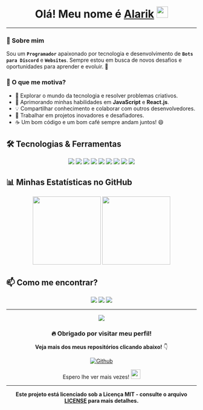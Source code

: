 <div align="center">

# Olá! Meu nome é <a href="https://github.com/Alarik0001">Alarik</a> <img src="https://media.giphy.com/media/hvRJCLFzcasrR4ia7z/giphy.gif" height="30px">

</div>

---

### 👋 Sobre mim

Sou um **`Programador`** apaixonado por tecnologia e desenvolvimento de **`Bots para Discord`** e **`Websites`**. Sempre estou em busca de novos desafios e oportunidades para aprender e evoluir. 🚀

### 🧩 O que me motiva?

- 🔭 Explorar o mundo da tecnologia e resolver problemas criativos.
- 🌱 Aprimorando minhas habilidades em **JavaScript** e **React.js**.
- 💡 Compartilhar conhecimento e colaborar com outros desenvolvedores.
- 🎯 Trabalhar em projetos inovadores e desafiadores.
- ☕ Um bom código e um bom café sempre andam juntos! 😄

## 🛠️ Tecnologias & Ferramentas

<div align="center">
  <img src="https://img.shields.io/badge/-HTML5-E34F26?style=for-the-badge&logo=html5&logoColor=white"/>
  <img src="https://img.shields.io/badge/-CSS3-1572B6?style=for-the-badge&logo=css3&logoColor=white"/>
  <img src="https://img.shields.io/badge/-Bootstrap-563D7C?style=for-the-badge&logo=bootstrap&logoColor=white"/>
  <img src="https://img.shields.io/badge/-JavaScript-F7DF1E?style=for-the-badge&logo=javascript&logoColor=black"/>
  <img src="https://img.shields.io/badge/-React-61DAFB?style=for-the-badge&logo=react&logoColor=black"/>
  <img src="https://img.shields.io/badge/-Node.js-339933?style=for-the-badge&logo=node.js&logoColor=white"/>
  <img src="https://img.shields.io/badge/-Git-F05032?style=for-the-badge&logo=git&logoColor=white"/>
  <img src="https://img.shields.io/badge/-GitHub-181717?style=for-the-badge&logo=github&logoColor=white"/>
  <img src="https://img.shields.io/badge/-VS%20Code-007ACC?style=for-the-badge&logo=visual%20studio%20code&logoColor=white"/>
</div>

## 📊 Minhas Estatísticas no GitHub

<div align="center">
  <img height="180em" src="https://github-readme-stats.vercel.app/api?username=Alarik0001&show_icons=true&theme=radical"/>
  <img height="180em" src="https://github-readme-streak-stats.herokuapp.com/?user=Alarik0001&theme=radical"/>
</div>

## 📫 Como me encontrar?

<div align="center">
  <a href="https://github.com/Alarik0001"><img src="https://img.shields.io/badge/GitHub-%23181717.svg?style=for-the-badge&logo=github&logoColor=white"></a>
  <a href="https://discord.com/invite/"><img src="https://img.shields.io/badge/Discord-%237289DA.svg?style=for-the-badge&logo=discord&logoColor=white"></a>
  <a href="...@gmail.com"><img src="https://img.shields.io/badge/Gmail-D14836?style=for-the-badge&logo=gmail&logoColor=white"></a>
</div>

---

<div align="center">
  <img src="https://i.imgur.com/sSW6Ua9.png">
  
  ### 🔥 Obrigado por visitar meu perfil!
  **Veja mais dos meus repositórios clicando abaixo!** 👇

  [![Github](https://img.shields.io/badge/-Github-black?style=for-the-badge&logo=Github)](https://github.com/Alarik0001?tab=repositories)

  Espero lhe ver mais vezes! <img src="https://media.giphy.com/media/hvRJCLFzcasrR4ia7z/giphy.gif" height="25px"> 

  ---

  **Este projeto está licenciado sob a Licença MIT - consulte o arquivo [LICENSE](https://github.com/Alarik0001/Alarik0001/blob/main/LICENSE) para mais detalhes.**

</div>
